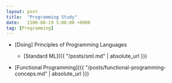```yaml
---
layout: post
title:  "Programming Study"
date:   2100-08-19 3:00:00 +0900
tag: [Programming]
---
```


- [Doing] Principles of Programming Languages
  - [Standard ML]({{ "/posts/sml.md" | absolute_url }})

- [Functional Programming]({{ "/posts/functional-programming-conceps.md" | absolute_url }})
